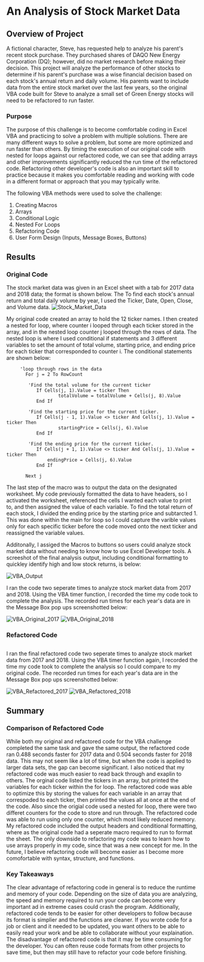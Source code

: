 # An Analysis of Stock Market Data

## Overview of Project
A fictional character, Steve, has requested help to analyze his parent's recent stock purchase. They purchased shares of DAQO New Energy Corporation (DQ); however, did no market research before making their decision. This project will analyze the performance of other stocks to determine if his parent's purchase was a wise financial decision based on each stock's annual return and daily volume. His parents want to include data from the entire stock market over the last few years, so the original VBA code built for Steve to analyze a small set of Green Energy stocks will need to be refactored to run faster.

### Purpose
The purpose of this challenge is to become comfortable coding in Excel VBA and practicing to solve a problem with multiple solutions. There are many different ways to solve a problem, but some are more optimized and run faster than others. By timing the execution of our original code with nested for loops against our refactored code, we can see that adding arrays and other improvements significantly reduced the run time of the refactored code. Refactoring other developer's code is also an important skill to practice because it makes you comfortable reading and working with code in a different format or approach that you may typically write. 

The following VBA methods were used to solve the challenge: 

1. Creating Macros
2. Arrays
3. Conditional Logic
4. Nested For Loops
5. Refactoring Code
6. User Form Design (Inputs, Message Boxes, Buttons)

## Results


### Original Code
The stock market data was given in an Excel sheet with a tab for 2017 data and 2018 data; the format is shown below. The To find each stock's annual return and total daily volume by year, I used the Ticker, Date, Open, Close, and Volume data. 
![Stock_Market_Data](../main/Resources/VBA_Challege_Data.png)

My original code created an array to hold the 12 ticker names. I then created a nested for loop, where counter i looped through each ticker stored in the array, and in the nested loop counter j looped through the rows of data. The nested loop is where I used conditional if statements and 3 different variables to set the amount of total volume, starting price, and ending price for each ticker that corresponded to counter i. The conditional statements are shown below:


```
     'loop through rows in the data
       For j = 2 To RowCount
        
        'Find the total volume for the current ticker
           If Cells(j, 1).Value = ticker Then
                   totalVolume = totalVolume + Cells(j, 8).Value
           End If
        
        'Find the starting price for the current ticker.
           If Cells(j - 1, 1).Value <> ticker And Cells(j, 1).Value = ticker Then
                   startingPrice = Cells(j, 6).Value
           End If
        
        'Find the ending price for the current ticker.
           If Cells(j + 1, 1).Value <> ticker And Cells(j, 1).Value = ticker Then
               endingPrice = Cells(j, 6).Value
           End If
           
       Next j
```

The last step of the macro was to output the data on the designated worksheet. My code previously formatted the data to have headers, so I activated the worksheet, referenced the cells I wanted each value to print to, and then assigned the value of each variable. To find the total return of each stock, I divided the ending price by the starting price and subtarcted 1. This was done within the main for loop so I could capture the varible values only for each specific ticker before the code moved onto the next ticker and reassigned the variable values. 

Additonally, I assiged the Macros to buttons so users could analyze stock market data without needing to know how to use Excel Developer tools. A screeshot of the final analysis output, including conditional formatting to quickley identify high and low stock returns, is below: 

![VBA_Output](../main/Resources/VBA_Challenge_Output.png)


I ran the code two seperate times to analyze stock market data from 2017 and 2018. Using the VBA timer function, I recorded the time my code took to complete the analysis. The recorded run times for each year's data are in the Message Box pop ups screenshotted below: 

![VBA_Original_2017](../main/Resources/VBA_Original_2017.png) ![VBA_Original_2018](../main/Resources/VBA_Original_2017.png)

### Refactored Code

```

```

I ran the final refactored code two seperate times to analyze stock market data from 2017 and 2018. Using the VBA timer function again, I recorded the time my code took to complete the analysis so I could compare to my original code. The recorded run times for each year's data are in the Message Box pop ups screenshotted below: 

![VBA_Refactored_2017](../main/Resources/VBA_Challenge_2017.png) ![VBA_Refactored_2018](../main/Resources/VBA_Challenge_2018.png)

## Summary

### Comparison of Refactored Code
While both my original and refactored code for the VBA challenge completed the same task and gave the same output, the refactored code ran 0.488 seconds faster for 2017 data and 0.504 seconds faster for 2018 data. This may not seem like a lot of time, but when the code is applied to larger data sets, the gap can become significant. I also noticed that my refactored code was much easier to read back through and exaplin to others. The orginal code listed the tickers in an array, but printed the variables for each ticker within the for loop. The refactored code was able to optimize this by storing the values for each variable in an array that correspoded to each ticker, then printed the values all at once at the end of the code. Also since the origial code used a nested for loop, there were two differet counters for the code to store and run through. The refactored code was able to run using only one counter, which most likely reduced memory. My refactored code included the output headers and conditional formatting, where as the original code had a seperate macro required to run to format the sheet. The only downside to refactoring my code was to learn how to use arrays properly in my code, since that was a new concept for me. In the future, I believe refactoring code will become easier as I become more comofortable with syntax, structure, and functions. 

### Key Takeaways
The clear advantage of refactoring code in general is to reduce the runtime and memory of your code. Depending on the size of data you are analyzing, the speed and memory required to run your code can become very important ad in extreme cases could crash the program. Additionally, refactored code tends to be easier for other developers to follow because its format is simplier and the functions are cleaner. If you wrote code for a job or client and it needed to be updated, you want others to be able to easily read your work and be able to collaborate without your explaination. The disadvantage of refactored code is that it may be time consuming for the developer. You can often reuse code formats from other projects to save time, but then may still have to refactor your code before finishing.
